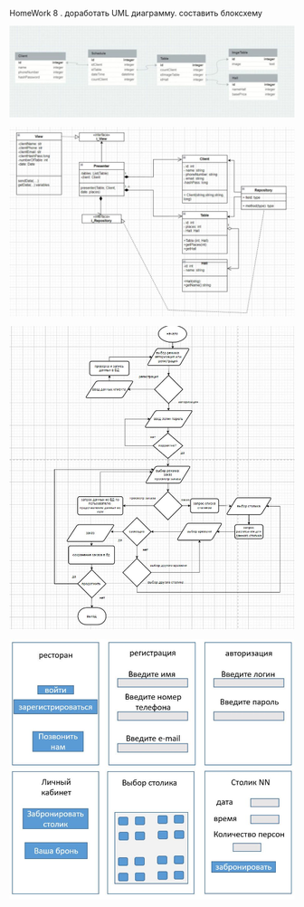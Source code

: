 HomeWork 8 . доработать UML диаграмму. составить блоксхему

![](ERD.JPG)

![](UML.JPG)

![](blockSchema.JPG)

![](UX_UI.jpg)